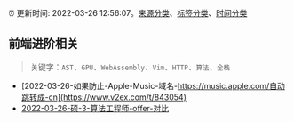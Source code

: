 :alarm_clock: 更新时间: 2022-03-26 12:56:07。[来源分类](../README.md)、[标签分类](../TAGS.md)、[时间分类](../TIMELINE.md)

## 前端进阶相关


> 关键字：`AST`、`GPU`、`WebAssembly`、`Vim`、`HTTP`、`算法`、`全栈`



- [2022-03-26-如果防止-Apple-Music-域名-https://music.apple.com/自动跳转成-cn](https://www.v2ex.com/t/843054) 
- [2022-03-26-硕-3-算法工程师-offer-对比](https://www.v2ex.com/t/843045) 